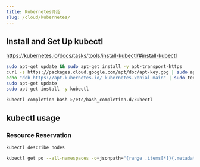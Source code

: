 ```yaml
---
title: Kubernetes介绍
slug: /cloud/kubernetes/
---
```


## Install and Set Up kubectl
<https://kubernetes.io/docs/tasks/tools/install-kubectl/#install-kubectl>

```bash
sudo apt-get update && sudo apt-get install -y apt-transport-https
curl -s https://packages.cloud.google.com/apt/doc/apt-key.gpg | sudo apt-key add -
echo "deb https://apt.kubernetes.io/ kubernetes-xenial main" | sudo tee -a /etc/apt/sources.list.d/kubernetes.list
sudo apt-get update
sudo apt-get install -y kubectl

kubectl completion bash >/etc/bash_completion.d/kubectl
```

## kubectl usage

### Resource Reservation
```bash
kubectl describe nodes

kubectl get po --all-namespaces -o=jsonpath="{range .items[*]}{.metadata.namespace}:{.metadata.name}{'\n'}{range .spec.containers[*]}  {.name}:{.resources.requests.cpu}{'\n'}{end}{'\n'}{end}"
```
